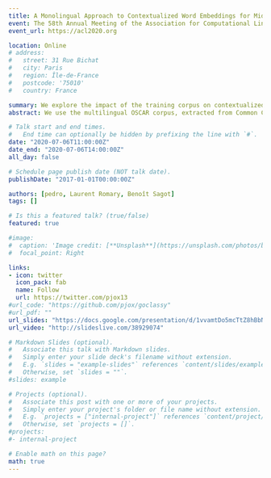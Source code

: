 ```yaml
---
title: A Monolingual Approach to Contextualized Word Embeddings for Mid-Resource Languages
event: The 58th Annual Meeting of the Association for Computational Linguistics
event_url: https://acl2020.org

location: Online
# address:
#   street: 31 Rue Bichat
#   city: Paris
#   region: Île-de-France
#   postcode: '75010'
#   country: France

summary: We explore the impact of the training corpus on contextualized word embeddings in five mid-resource languages.
abstract: We use the multilingual OSCAR corpus, extracted from Common Crawl via language classification, filtering and cleaning, to train monolingual contextualized word embeddings (ELMo) for five mid-resource languages. We then compare the performance of OSCAR-based and Wikipedia-based ELMo embeddings for these languages on the part-of-speech tagging and parsing tasks. We show that, despite the noise in the Common-Crawl-based OSCAR data, embeddings trained on OSCAR perform much better than monolingual embeddings trained on Wikipedia. They actually equal or improve the current state of the art in tagging and parsing for all five languages. In particular, they also improve over multilingual Wikipedia-based contextual embeddings (multilingual BERT), which almost always constitutes the previous state of the art, thereby showing that the benefit of a larger, more diverse corpus surpasses the cross-lingual benefit of multilingual embedding architectures.

# Talk start and end times.
#   End time can optionally be hidden by prefixing the line with `#`.
date: "2020-07-06T11:00:00Z"
date_end: "2020-07-06T14:00:00Z"
all_day: false

# Schedule page publish date (NOT talk date).
publishDate: "2017-01-01T00:00:00Z"

authors: [pedro, Laurent Romary, Benoît Sagot]
tags: []

# Is this a featured talk? (true/false)
featured: true

#image:
#  caption: 'Image credit: [**Unsplash**](https://unsplash.com/photos/bzdhc5b3Bxs)'
#  focal_point: Right

links:
- icon: twitter
  icon_pack: fab
  name: Follow
  url: https://twitter.com/pjox13
#url_code: "https://github.com/pjox/goclassy"
#url_pdf: ""
url_slides: "https://docs.google.com/presentation/d/1vvamtDo5mcTtZ8hBbNMZk0tidiUgYfANNUMplMG4a9g/edit?usp=sharing"
url_video: "http://slideslive.com/38929074"

# Markdown Slides (optional).
#   Associate this talk with Markdown slides.
#   Simply enter your slide deck's filename without extension.
#   E.g. `slides = "example-slides"` references `content/slides/example-slides.md`.
#   Otherwise, set `slides = ""`.
#slides: example

# Projects (optional).
#   Associate this post with one or more of your projects.
#   Simply enter your project's folder or file name without extension.
#   E.g. `projects = ["internal-project"]` references `content/project/deep-learning/index.md`.
#   Otherwise, set `projects = []`.
#projects:
#- internal-project

# Enable math on this page?
math: true
---
```

